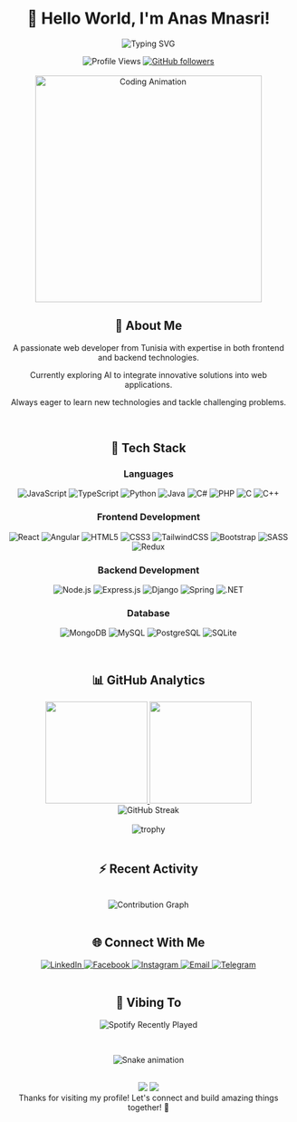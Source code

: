 # <div align="center">👋 Hello World, I'm Anas Mnasri!</div>

<div align="center">
  
  ![Typing SVG](https://readme-typing-svg.herokuapp.com?font=Fira+Code&duration=3000&pause=1000&color=F7DF1E&center=true&vCenter=true&width=435&lines=Full-Stack+Developer;Web+Development+Engineer;AI+Enthusiast;Problem+Solver;Continuous+Learner)

</div>

<div align="center">
  <img src="https://komarev.com/ghpvc/?username=anasmnasri2023&style=flat-square&color=yellow" alt="Profile Views" />
  <a href="https://github.com/anasmnasri2023?tab=followers">
    <img src="https://img.shields.io/github/followers/anasmnasri2023?label=Followers&style=social" alt="GitHub followers" />
  </a>
</div>

<br>

<div align="center">
  <img src="https://media3.giphy.com/media/qgQUggAC3Pfv687qPC/giphy.gif" width="400" alt="Coding Animation" />
</div>

## <div align="center">💫 About Me</div>

<div align="center">
  <p>A passionate web developer from Tunisia with expertise in both frontend and backend technologies.</p>
  <p>Currently exploring AI to integrate innovative solutions into web applications.</p>
  <p>Always eager to learn new technologies and tackle challenging problems.</p>
</div>

<br>

## <div align="center">🚀 Tech Stack</div>

### <div align="center">Languages</div>

<div align="center">
  
  ![JavaScript](https://img.shields.io/badge/JavaScript-F7DF1E?style=for-the-badge&logo=javascript&logoColor=black)
  ![TypeScript](https://img.shields.io/badge/TypeScript-3178C6?style=for-the-badge&logo=typescript&logoColor=white)
  ![Python](https://img.shields.io/badge/Python-3776AB?style=for-the-badge&logo=python&logoColor=white)
  ![Java](https://img.shields.io/badge/Java-ED8B00?style=for-the-badge&logo=openjdk&logoColor=white)
  ![C#](https://img.shields.io/badge/C%23-239120?style=for-the-badge&logo=c-sharp&logoColor=white)
  ![PHP](https://img.shields.io/badge/PHP-777BB4?style=for-the-badge&logo=php&logoColor=white)
  ![C](https://img.shields.io/badge/C-00599C?style=for-the-badge&logo=c&logoColor=white)
  ![C++](https://img.shields.io/badge/C%2B%2B-00599C?style=for-the-badge&logo=c%2B%2B&logoColor=white)
  
</div>

### <div align="center">Frontend Development</div>

<div align="center">
  
  ![React](https://img.shields.io/badge/React-20232A?style=for-the-badge&logo=react&logoColor=61DAFB)
  ![Angular](https://img.shields.io/badge/Angular-DD0031?style=for-the-badge&logo=angular&logoColor=white)
  ![HTML5](https://img.shields.io/badge/HTML5-E34F26?style=for-the-badge&logo=html5&logoColor=white)
  ![CSS3](https://img.shields.io/badge/CSS3-1572B6?style=for-the-badge&logo=css3&logoColor=white)
  ![TailwindCSS](https://img.shields.io/badge/Tailwind_CSS-38B2AC?style=for-the-badge&logo=tailwind-css&logoColor=white)
  ![Bootstrap](https://img.shields.io/badge/Bootstrap-563D7C?style=for-the-badge&logo=bootstrap&logoColor=white)
  ![SASS](https://img.shields.io/badge/Sass-CC6699?style=for-the-badge&logo=sass&logoColor=white)
  ![Redux](https://img.shields.io/badge/Redux-593D88?style=for-the-badge&logo=redux&logoColor=white)
  
</div>

### <div align="center">Backend Development</div>

<div align="center">
  
  ![Node.js](https://img.shields.io/badge/Node.js-339933?style=for-the-badge&logo=nodedotjs&logoColor=white)
  ![Express.js](https://img.shields.io/badge/Express.js-000000?style=for-the-badge&logo=express&logoColor=white)
  ![Django](https://img.shields.io/badge/Django-092E20?style=for-the-badge&logo=django&logoColor=white)
  ![Spring](https://img.shields.io/badge/Spring-6DB33F?style=for-the-badge&logo=spring&logoColor=white)
  ![.NET](https://img.shields.io/badge/.NET-512BD4?style=for-the-badge&logo=dotnet&logoColor=white)
  
</div>

### <div align="center">Database</div>

<div align="center">
  
  ![MongoDB](https://img.shields.io/badge/MongoDB-4EA94B?style=for-the-badge&logo=mongodb&logoColor=white)
  ![MySQL](https://img.shields.io/badge/MySQL-005C84?style=for-the-badge&logo=mysql&logoColor=white)
  ![PostgreSQL](https://img.shields.io/badge/PostgreSQL-316192?style=for-the-badge&logo=postgresql&logoColor=white)
  ![SQLite](https://img.shields.io/badge/SQLite-07405E?style=for-the-badge&logo=sqlite&logoColor=white)
  
</div>

<br>

## <div align="center">📊 GitHub Analytics</div>

<div align="center">
  <a href="https://github.com/anasmnasri2023">
    <img height="180em" src="https://github-readme-stats.vercel.app/api?username=anasmnasri2023&show_icons=true&theme=radical&include_all_commits=true&count_private=true"/>
    <img height="180em" src="https://github-readme-stats.vercel.app/api/top-langs/?username=anasmnasri2023&layout=compact&langs_count=8&theme=radical"/>
  </a>
</div>

<div align="center">
  <img src="https://github-readme-streak-stats.herokuapp.com/?user=anasmnasri2023&theme=radical" alt="GitHub Streak" />
</div>

<br>

<div align="center">
  <img src="https://github-profile-trophy.vercel.app/?username=anasmnasri2023&theme=radical&row=1&column=7" alt="trophy" />
</div>

<br>

## <div align="center">⚡ Recent Activity</div>

<div align="center">
  
  <!--RECENT_ACTIVITY:start-->
  <!--RECENT_ACTIVITY:end-->
  
  <br>
  
  <img src="https://github-readme-activity-graph.vercel.app/graph?username=anasmnasri2023&theme=react-dark" alt="Contribution Graph" />
  
</div>

<br>

## <div align="center">🌐 Connect With Me</div>

<div align="center">
  
  <a href="https://www.linkedin.com/in/anasmnasri/" target="_blank">
    <img src="https://img.shields.io/badge/LinkedIn-0077B5?style=for-the-badge&logo=linkedin&logoColor=white" alt="LinkedIn"/>
  </a>
  <a href="https://www.facebook.com/share/16JnEEenY4/" target="_blank">
    <img src="https://img.shields.io/badge/Facebook-1877F2?style=for-the-badge&logo=facebook&logoColor=white" alt="Facebook"/>
  </a>
  <a href="https://www.instagram.com/anessmnassri/" target="_blank">
    <img src="https://img.shields.io/badge/Instagram-E4405F?style=for-the-badge&logo=instagram&logoColor=white" alt="Instagram"/>
  </a>
  <a href="mailto:example@email.com" target="_blank">
    <img src="https://img.shields.io/badge/Email-D14836?style=for-the-badge&logo=gmail&logoColor=white" alt="Email"/>
  </a>
  <a href="https://t.me/yourusername" target="_blank">
    <img src="https://img.shields.io/badge/Telegram-2CA5E0?style=for-the-badge&logo=telegram&logoColor=white" alt="Telegram"/>
  </a>
  
</div>

<br>

## <div align="center">🎵 Vibing To</div>

<div align="center">
  
  ![Spotify Recently Played](https://spotify-recently-played-readme.vercel.app/api?user=31vv5hn4jyf4iok3ivqv5rctv5sy&count=1)
  
</div>

<br>

<div align="center">
  
  ![Snake animation](https://github.com/anasmnasri2023/anasmnasri2023/blob/output/github-contribution-grid-snake-dark.svg)
  
</div>

<br>

<div align="center">
  <img src="https://forthebadge.com/images/badges/built-with-love.svg" />
  <img src="https://forthebadge.com/images/badges/open-source.svg" />
</div>

<div align="center">
  Thanks for visiting my profile! Let's connect and build amazing things together! 🚀
</div>
